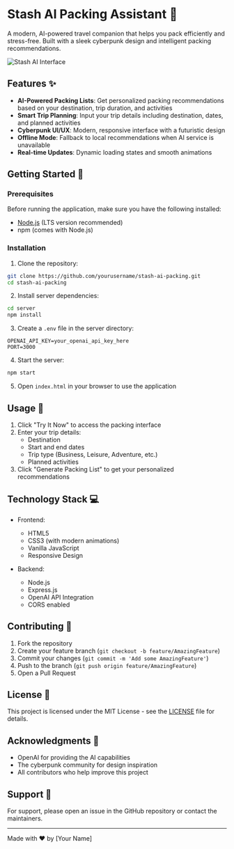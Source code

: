 # Stash AI Packing Assistant 🧳

A modern, AI-powered travel companion that helps you pack efficiently and stress-free. Built with a sleek cyberpunk design and intelligent packing recommendations.

![Stash AI Interface](screenshot.png)

## Features ✨

- **AI-Powered Packing Lists**: Get personalized packing recommendations based on your destination, trip duration, and activities
- **Smart Trip Planning**: Input your trip details including destination, dates, and planned activities
- **Cyberpunk UI/UX**: Modern, responsive interface with a futuristic design
- **Offline Mode**: Fallback to local recommendations when AI service is unavailable
- **Real-time Updates**: Dynamic loading states and smooth animations

## Getting Started 🚀

### Prerequisites

Before running the application, make sure you have the following installed:
- [Node.js](https://nodejs.org/) (LTS version recommended)
- npm (comes with Node.js)

### Installation

1. Clone the repository:
```bash
git clone https://github.com/yourusername/stash-ai-packing.git
cd stash-ai-packing
```

2. Install server dependencies:
```bash
cd server
npm install
```

3. Create a `.env` file in the server directory:
```env
OPENAI_API_KEY=your_openai_api_key_here
PORT=3000
```

4. Start the server:
```bash
npm start
```

5. Open `index.html` in your browser to use the application

## Usage 📝

1. Click "Try It Now" to access the packing interface
2. Enter your trip details:
   - Destination
   - Start and end dates
   - Trip type (Business, Leisure, Adventure, etc.)
   - Planned activities
3. Click "Generate Packing List" to get your personalized recommendations

## Technology Stack 💻

- Frontend:
  - HTML5
  - CSS3 (with modern animations)
  - Vanilla JavaScript
  - Responsive Design
  
- Backend:
  - Node.js
  - Express.js
  - OpenAI API Integration
  - CORS enabled

## Contributing 🤝

1. Fork the repository
2. Create your feature branch (`git checkout -b feature/AmazingFeature`)
3. Commit your changes (`git commit -m 'Add some AmazingFeature'`)
4. Push to the branch (`git push origin feature/AmazingFeature`)
5. Open a Pull Request

## License 📄

This project is licensed under the MIT License - see the [LICENSE](LICENSE) file for details.

## Acknowledgments 🙏

- OpenAI for providing the AI capabilities
- The cyberpunk community for design inspiration
- All contributors who help improve this project

## Support 💬

For support, please open an issue in the GitHub repository or contact the maintainers.

---

Made with ❤️ by [Your Name]
